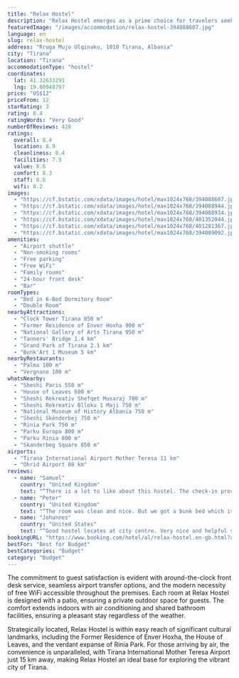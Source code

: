 ```yaml
---
title: "Relax Hostel"
description: "Relax Hostel emerges as a prime choice for travelers seeking a blend of comfort and convenience in the heart of Tirana."
featuredImage: "/images/accommodation/relax-hostel-394088607.jpg"
language: en
slug: relax-hostel
address: "Rruga Mujo Ulqinaku, 1010 Tirana, Albania"
city: "Tirana"
location: "Tirana"
accommodationType: "hostel"
coordinates:
  lat: 41.32633291
  lng: 19.80948797
price: "US$12"
priceFrom: 12
starRating: 3
rating: 8.4
ratingWords: "Very Good"
numberOfReviews: 428
ratings:
  overall: 8.4
  location: 8.9
  cleanliness: 8.4
  facilities: 7.9
  value: 8.6
  comfort: 8.3
  staff: 8.6
  wifi: 8.2
images:
  - "https://cf.bstatic.com/xdata/images/hotel/max1024x768/394088607.jpg?k=c50bc8d7a6635fcd95814e91682b1075e3feeac41241f2e74e2007a2488616ae&o=&hp=1"
  - "https://cf.bstatic.com/xdata/images/hotel/max1024x768/394088944.jpg?k=6a4568e3410ff517b114f6bcfa54995e1922e9be09a6d8cb7a02af3d92315d2b&o=&hp=1"
  - "https://cf.bstatic.com/xdata/images/hotel/max1024x768/394088934.jpg?k=dbc74c5819f9adb40ab87f6f96cb057290cd3fdc4e828fd0e5090456da111f5e&o=&hp=1"
  - "https://cf.bstatic.com/xdata/images/hotel/max1024x768/401352044.jpg?k=7963560ee0e5274e51cdad9a0575b04996907c711f65eac0aacb2e350f07bb50&o=&hp=1"
  - "https://cf.bstatic.com/xdata/images/hotel/max1024x768/401281367.jpg?k=66885d7e64e14a6e8934d27a49e75e3e4de3e6d632cc0d22243cc65e41ea42c3&o=&hp=1"
  - "https://cf.bstatic.com/xdata/images/hotel/max1024x768/394089092.jpg?k=80d5fbf1d7f6f722516395958a580fbaf0f7b4a6b6b83ca8eb5d957abada3f32&o=&hp=1"
amenities:
  - "Airport shuttle"
  - "Non-smoking rooms"
  - "Free parking"
  - "Free WiFi"
  - "Family rooms"
  - "24-hour front desk"
  - "Bar"
roomTypes:
  - "Bed in 6-Bed Dormitory Room"
  - "Double Room"
nearbyAttractions:
  - "Clock Tower Tirana 850 m"
  - "Former Residence of Enver Hoxha 900 m"
  - "National Gallery of Arts Tirana 950 m"
  - "Tanners' Bridge 1.4 km"
  - "Grand Park of Tirana 2.1 km"
  - "Bunk'Art 1 Museum 5 km"
nearbyRestaurants:
  - "Palma 100 m"
  - "Vergnano 100 m"
whatsNearby:
  - "Sheshi Paris 550 m"
  - "House of Leaves 600 m"
  - "Sheshi Rekreativ Shefqet Musaraj 700 m"
  - "Sheshi Rekreativ Blloku 1 Maji 750 m"
  - "National Museum of History Albania 750 m"
  - "Sheshi Skënderbej 750 m"
  - "Rinia Park 750 m"
  - "Parku Europa 800 m"
  - "Parku Rinia 800 m"
  - "Skanderbeg Square 850 m"
airports:
  - "Tirana International Airport Mother Teresa 11 km"
  - "Ohrid Airport 80 km"
reviews:
  - name: "Samuel"
    country: "United Kingdom"
    text: "“There is a lot to like about this hostel. The check-in process is straightforward, the staff are fantastic, the facilities are really good, and it is only a 10-minute walk from the main area (Skandenberg Square) of Tirana. I would highly recommend...”"
  - name: "Peter"
    country: "United Kingdom"
    text: "“The room was clean and nice. But we got a bunk bed which is not that good , it was so noisy and it was a disturbance in the night. The room was so cold and couldn't find a heating system. But it was okay for 1night stay.”"
  - name: "Johannes"
    country: "United States"
    text: "“Good hostel locates at city centre. Very nice and helpful staff. Man who worked there knows only couple words English but knows Albanian and Italian.”"
bookingURL: "https://www.booking.com/hotel/al/relax-hostel.en-gb.html?aid=8035640"
bestFor: "Best for Budget"
bestCategories: "Budget"
category: "Budget"
---
```


The commitment to guest satisfaction is evident with around-the-clock front desk service, seamless airport transfer options, and the modern necessity of free WiFi accessible throughout the premises. Each room at Relax Hostel is designed with a patio, ensuring a private outdoor space for guests. The comfort extends indoors with air conditioning and shared bathroom facilities, ensuring a pleasant stay regardless of the weather.

Strategically located, Relax Hostel is within easy reach of significant cultural landmarks, including the Former Residence of Enver Hoxha, the House of Leaves, and the verdant expanse of Rinia Park. For those arriving by air, the convenience is unparalleled, with Tirana International Mother Teresa Airport just 15 km away, making Relax Hostel an ideal base for exploring the vibrant city of Tirana.
